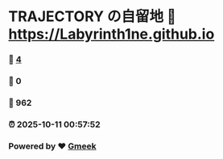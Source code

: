 # TRAJECTORY の自留地 :link: https://Labyrinth1ne.github.io 
### :page_facing_up: [4](https://Labyrinth1ne.github.io/tag.html) 
### :speech_balloon: 0 
### :hibiscus: 962 
### :alarm_clock: 2025-10-11 00:57:52 
### Powered by :heart: [Gmeek](https://github.com/Meekdai/Gmeek)
